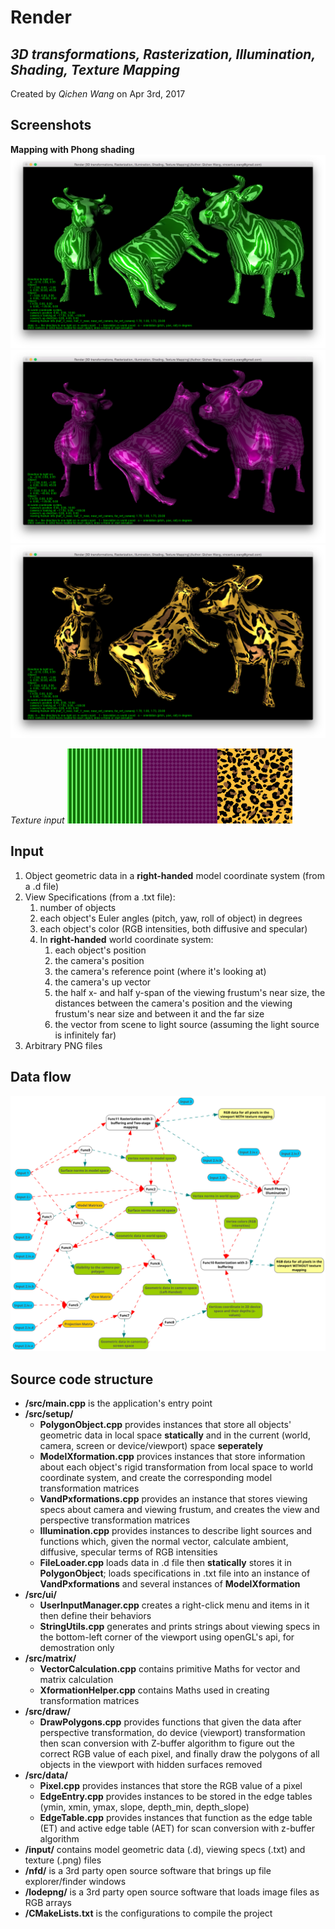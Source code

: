 **Render**
================================
   *3D transformations, Rasterization, Illumination, Shading, Texture Mapping*
   -------------------------------------------------------------
Created by *Qichen Wang* on Apr 3rd, 2017

Screenshots
-----------
**Mapping with Phong shading**
![screenshot 1](https://github.com/QichenW/MyRenderDocumentations/blob/master/Lab4/screen_shot_1.png "screenshot 1")
![screenshot 2](https://github.com/QichenW/MyRenderDocumentations/blob/master/Lab4/screen_shot_2.png "screenshot 2")
![screenshot 3](https://github.com/QichenW/MyRenderDocumentations/blob/master/Lab4/screen_shot_3.png "screenshot 3")

*Texture input*                                   <img src="https://github.com/QichenW/MyRenderDocumentations/blob/master/Lab4/stripes_green.png" width="120"/><img src="https://github.com/QichenW/MyRenderDocumentations/blob/master/Lab4/harlequin_check_purple.png" width="120"/><img src="https://github.com/QichenW/MyRenderDocumentations/blob/master/Lab4/leopard_print_yellow.png" width="120"/> 

Input
-----
   1. Object geometric data in a **right-handed** model coordinate system (from a .d file)
   2. View Specifications (from a .txt file):
      1. number of objects
      2. each object's Euler angles (pitch, yaw, roll of object) in degrees
      3. each object's color (RGB intensities, both diffusive and specular)
      4. In **right-handed** world coordinate system:
         1. each object's position
         2. the camera's position
         3. the camera's reference point (where it's looking at)
         4. the camera's up vector
         5. the half x- and half y-span of the viewing frustum's near size, the distances between the camera's position and the viewing frustum's near size and between it and the far size
         6. the vector from scene to light source (assuming the light source is infinitely far)
   3. Arbitrary PNG files

Data flow
---------
![flow chart](https://github.com/QichenW/MyRenderDocumentations/blob/master/Lab4/data_flow_4.png "Data flow chart of the software")

Source code structure
----------------------

  * **/src/main.cpp** is the application's entry point
  * **/src/setup/**
    * **PolygonObject.cpp** provides instances that store all objects' geometric data in local space **statically** and in the current (world, camera, screen or device/viewport) space **seperately**
    * **ModelXformation.cpp** provices instances that store information about each object's rigid transformation from local space to world coordinate system, and create the corresponding model transformation matrices
    * **VandPxformations.cpp** provides an instance that stores viewing specs about camera and viewing frustum, and creates the view and perspective transformation matrices
    * **Illumination.cpp** provides instances to describe light sources and functions which, given the normal vector, calculate ambient, diffusive, specular terms of RGB intensities
    * **FileLoader.cpp** loads data in .d file then **statically** stores it in **PolygonObject**; loads specifications in .txt file into an instance of **VandPxformations** and several instances of **ModelXformation**
  * **/src/ui/**  
    * **UserInputManager.cpp** creates a right-click menu and items in it then define their behaviors
    * **StringUtils.cpp** generates and prints strings about viewing specs in the bottom-left corner of the viewport using openGL's api, for demostration only
  * **/src/matrix/**  
    * **VectorCalculation.cpp** contains primitive Maths for vector and matrix calculation 
    * **XformationHelper.cpp** contains Maths used in creating transformation matrices
  * **/src/draw/**  
    * **DrawPolygons.cpp** provides functions that given the data after perspective transformation, do device (viewport) transformation then scan conversion with Z-buffer algorithm to figure out the correct RGB value of each pixel, and finally draw the polygons of all objects in the viewport with hidden surfaces removed
  * **/src/data/**
    * **Pixel.cpp** provides instances that store the RGB value of a pixel
    * **EdgeEntry.cpp** provides instances to be stored in the edge tables (ymin, xmin, ymax, slope, depth_min, depth_slope)
    * **EdgeTable.cpp** provides instances that function as the edge table (ET) and active edge table (AET) for scan conversion with z-buffer algorithm
  * **/input/** contains model geometric data (.d), viewing specs (.txt) and texture (.png) files
  * **/nfd/** is a 3rd party open source software that brings up file explorer/finder windows
  * **/lodepng/** is a 3rd party open source software that loads image files as RGB arrays
  * **/CMakeLists.txt** is the configurations to compile the project
